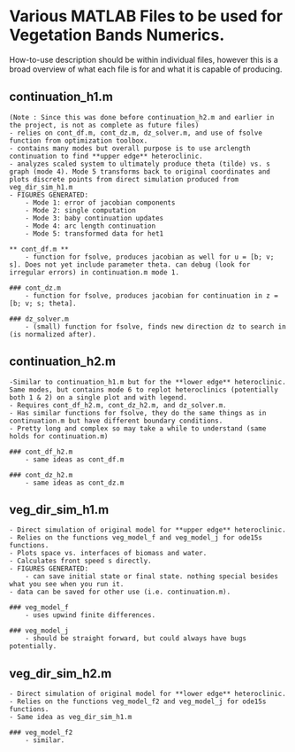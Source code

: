 # Various MATLAB Files to be used for Vegetation Bands Numerics. 

How-to-use description should be within individual files, however this is a broad overview of what each file is for and what it is capable of producing. 

## continuation_h1.m
	(Note : Since this was done before continuation_h2.m and earlier in the project, is not as complete as future files)
	- relies on cont_df.m, cont_dz.m, dz_solver.m, and use of fsolve function from optimization toolbox. 
	- contains many modes but overall purpose is to use arclength continuation to find **upper edge** heteroclinic. 
	- analyzes scaled system to ultimately produce theta (tilde) vs. s graph (mode 4). Mode 5 transforms back to original coordinates and plots discrete points from direct simulation produced from veg_dir_sim_h1.m
	- FIGURES GENERATED: 
		- Mode 1: error of jacobian components
		- Mode 2: single computation
		- Mode 3: baby continuation updates
		- Mode 4: arc length continuation
		- Mode 5: transformed data for het1

	** cont_df.m **
		- function for fsolve, produces jacobian as well for u = [b; v; s]. Does not yet include parameter theta. can debug (look for irregular errors) in continuation.m mode 1.

	### cont_dz.m 
		- function for fsolve, produces jacobian for continuation in z = [b; v; s; theta]. 

	### dz_solver.m
		- (small) function for fsolve, finds new direction dz to search in (is normalized after).


## continuation_h2.m
	-Similar to continuation_h1.m but for the **lower edge** heteroclinic. Same modes, but contains mode 6 to replot heteroclinics (potentially both 1 & 2) on a single plot and with legend.
	- Requires cont_df_h2.m, cont_dz_h2.m, and dz_solver.m.
	- Has similar functions for fsolve, they do the same things as in continuation.m but have different boundary conditions.
	- Pretty long and complex so may take a while to understand (same holds for continuation.m)

	### cont_df_h2.m 
		- same ideas as cont_df.m
	
	### cont_dz_h2.m 
		- same ideas as cont_dz.m


## veg_dir_sim_h1.m 
	- Direct simulation of original model for **upper edge** heteroclinic. 
	- Relies on the functions veg_model_f and veg_model_j for ode15s functions.
	- Plots space vs. interfaces of biomass and water. 
	- Calculates front speed s directly.
	- FIGURES GENERATED: 
		- can save initial state or final state. nothing special besides what you see when you run it.
	- data can be saved for other use (i.e. continuation.m).

	### veg_model_f 
		- uses upwind finite differences.

	### veg_model_j 
		- should be straight forward, but could always have bugs potentially.


## veg_dir_sim_h2.m 
	- Direct simulation of original model for **lower edge** heteroclinic.
	- Relies on the functions veg_model_f2 and veg_model_j for ode15s functions.
	- Same idea as veg_dir_sim_h1.m

	### veg_model_f2 
		- similar.




